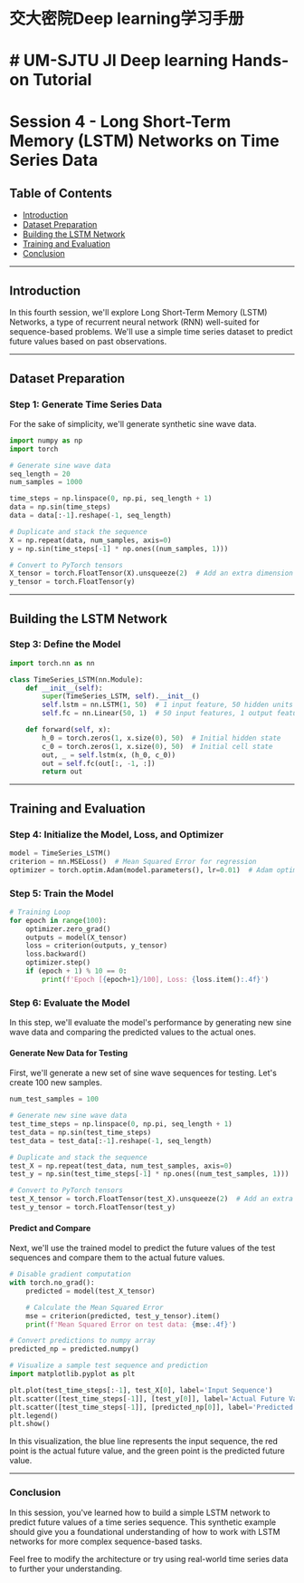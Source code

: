 # 交大密院Deep learning学习手册
# # UM-SJTU JI Deep learning Hands-on Tutorial
# Session 4 - Long Short-Term Memory (LSTM) Networks on Time Series Data

## Table of Contents

- [Introduction](#introduction)
- [Dataset Preparation](#dataset-preparation)
- [Building the LSTM Network](#building-the-lstm-network)
- [Training and Evaluation](#training-and-evaluation)
- [Conclusion](#conclusion)

---

## Introduction

In this fourth session, we'll explore Long Short-Term Memory (LSTM) Networks, a type of recurrent neural network (RNN) well-suited for sequence-based problems. We'll use a simple time series dataset to predict future values based on past observations.

---

## Dataset Preparation

### Step 1: Generate Time Series Data

For the sake of simplicity, we'll generate synthetic sine wave data. 

```python
import numpy as np
import torch

# Generate sine wave data
seq_length = 20
num_samples = 1000

time_steps = np.linspace(0, np.pi, seq_length + 1)
data = np.sin(time_steps)
data = data[:-1].reshape(-1, seq_length)

# Duplicate and stack the sequence
X = np.repeat(data, num_samples, axis=0)
y = np.sin(time_steps[-1] * np.ones((num_samples, 1)))

# Convert to PyTorch tensors
X_tensor = torch.FloatTensor(X).unsqueeze(2)  # Add an extra dimension for the single feature
y_tensor = torch.FloatTensor(y)
```

---

## Building the LSTM Network

### Step 3: Define the Model

```python
import torch.nn as nn

class TimeSeries_LSTM(nn.Module):
    def __init__(self):
        super(TimeSeries_LSTM, self).__init__()
        self.lstm = nn.LSTM(1, 50)  # 1 input feature, 50 hidden units
        self.fc = nn.Linear(50, 1)  # 50 input features, 1 output feature

    def forward(self, x):
        h_0 = torch.zeros(1, x.size(0), 50)  # Initial hidden state
        c_0 = torch.zeros(1, x.size(0), 50)  # Initial cell state
        out, _ = self.lstm(x, (h_0, c_0))
        out = self.fc(out[:, -1, :])
        return out
```

---

## Training and Evaluation

### Step 4: Initialize the Model, Loss, and Optimizer

```python
model = TimeSeries_LSTM()
criterion = nn.MSELoss()  # Mean Squared Error for regression
optimizer = torch.optim.Adam(model.parameters(), lr=0.01)  # Adam optimizer
```

### Step 5: Train the Model

```python
# Training Loop
for epoch in range(100):
    optimizer.zero_grad()
    outputs = model(X_tensor)
    loss = criterion(outputs, y_tensor)
    loss.backward()
    optimizer.step()
    if (epoch + 1) % 10 == 0:
        print(f'Epoch [{epoch+1}/100], Loss: {loss.item():.4f}')
```
### Step 6: Evaluate the Model

In this step, we'll evaluate the model's performance by generating new sine wave data and comparing the predicted values to the actual ones.

#### Generate New Data for Testing

First, we'll generate a new set of sine wave sequences for testing. Let's create 100 new samples.

```python
num_test_samples = 100

# Generate new sine wave data
test_time_steps = np.linspace(0, np.pi, seq_length + 1)
test_data = np.sin(test_time_steps)
test_data = test_data[:-1].reshape(-1, seq_length)

# Duplicate and stack the sequence
test_X = np.repeat(test_data, num_test_samples, axis=0)
test_y = np.sin(test_time_steps[-1] * np.ones((num_test_samples, 1)))

# Convert to PyTorch tensors
test_X_tensor = torch.FloatTensor(test_X).unsqueeze(2)  # Add an extra dimension for the single feature
test_y_tensor = torch.FloatTensor(test_y)
```

#### Predict and Compare

Next, we'll use the trained model to predict the future values of the test sequences and compare them to the actual future values.

```python
# Disable gradient computation
with torch.no_grad():
    predicted = model(test_X_tensor)

    # Calculate the Mean Squared Error
    mse = criterion(predicted, test_y_tensor).item()
    print(f'Mean Squared Error on test data: {mse:.4f}')

# Convert predictions to numpy array
predicted_np = predicted.numpy()

# Visualize a sample test sequence and prediction
import matplotlib.pyplot as plt

plt.plot(test_time_steps[:-1], test_X[0], label='Input Sequence')
plt.scatter([test_time_steps[-1]], [test_y[0]], label='Actual Future Value', c='r')
plt.scatter([test_time_steps[-1]], [predicted_np[0]], label='Predicted Future Value', c='g')
plt.legend()
plt.show()
```

In this visualization, the blue line represents the input sequence, the red point is the actual future value, and the green point is the predicted future value.

---
### Conclusion

In this session, you've learned how to build a simple LSTM network to predict future values of a time series sequence. This synthetic example should give you a foundational understanding of how to work with LSTM networks for more complex sequence-based tasks.

Feel free to modify the architecture or try using real-world time series data to further your understanding.
